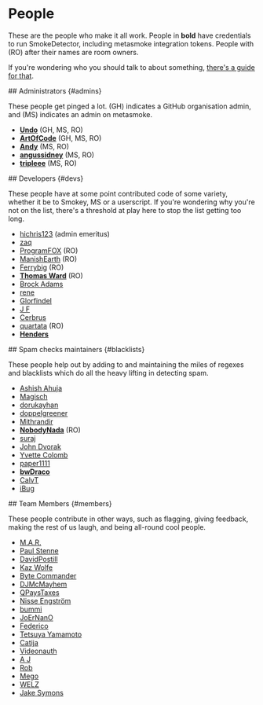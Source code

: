 ---
---

# People

These are the people who make it all work. People in **bold** have credentials to run SmokeDetector, including metasmoke integration tokens. People with (RO) after their names are room owners.

If you're wondering who you should talk to about something, [there's a guide for that](/pings/).

<section>
## Administrators {#admins}

These people get pinged a lot. (GH) indicates a GitHub organisation admin, and (MS) indicates an admin on metasmoke.

*   [**Undo**](http://chat.stackexchange.com/users/73046/undo) (GH, MS, RO)
*   [**ArtOfCode**](http://chat.stackexchange.com/users/121520/artofcode) (GH, MS, RO)
*   [**Andy**](http://chat.stackexchange.com/users/66258/andy) (MS, RO)
*   [**angussidney**](http://chat.stackexchange.com/users/145827/angussidney) (MS, RO)
*   [**tripleee**](http://chat.stackexchange.com/users/62118/tripleee) (MS, RO)
</section>
<section>
## Developers {#devs}

These people have at some point contributed code of some variety, whether it be to Smokey, MS or a userscript. If you're wondering why you're not on the list, there's a threshold at play here to stop the list getting too long.

*   [hichris123](http://chat.stackexchange.com/users/103081/hichris123) (admin emeritus)
*   [zaq](http://chat.stackexchange.com/users/117490/zaq)
*   [ProgramFOX](http://chat.stackexchange.com/users/88521/programfox) (RO)
*   [ManishEarth](http://chat.stackexchange.com/users/31768/manishearth) (RO)
*   [Ferrybig](http://chat.stackexchange.com/users/58529/ferrybig) (RO)
*   [**Thomas Ward**](http://chat.stackexchange.com/users/10145/thomas-ward) (RO)
*   [Brock Adams](http://chat.stackexchange.com/users/30477/brock-adams)
*   [rene](http://chat.stackexchange.com/users/60548/rene)
*   [Glorfindel](http://chat.stackexchange.com/users/164318/glorfindel)
*   [J F](http://chat.stackexchange.com/users/161943/j-f)
*   [Cerbrus](http://chat.stackexchange.com/users/126657/cerbrus)
*   [quartata](http://chat.stackexchange.com/users/167070/quartata) (RO)
*   [**Henders**](http://chat.stackexchange.com/users/211021/henders)

</section>
<section>
## Spam checks maintainers {#blacklists}

These people help out by adding to and maintaining the miles of regexes and blacklists which do all the heavy lifting in detecting spam.

*   [Ashish Ahuja](http://chat.stackexchange.com/users/181293/ashish-ahuja)
*   [Magisch](http://chat.stackexchange.com/users/171054/magisch)
*   [dorukayhan](http://chat.stackexchange.com/users/209140/dorukayhan)
*   [doppelgreener](https://chat.stackexchange.com/users/2562/doppelgreener)
*   [Mithrandir](http://chat.stackexchange.com/users/133031/mithrandir)
*   [**NobodyNada**](http://chat.stackexchange.com/users/139423/nobodynada) (RO)
*   [suraj](https://chat.stackexchange.com/users/262693/suraj)
*   [John Dvorak](http://chat.stackexchange.com/users/56166/john-dvorak)
*   [Yvette Colomb](http://chat.stackexchange.com/users/178825/yvette-colomb)
*   [paper1111](https://chat.stackexchange.com/users/281674/paper1111)
*   [**bwDraco**](https://chat.stackexchange.com/users/11606/bwdraco)
*   [CalvT](http://chat.stackexchange.com/users/64521/calvt)
*   [iBug](https://chat.stackexchange.com/users/275329/ibug)

</section>
<section>
## Team Members {#members}

These people contribute in other ways, such as flagging, giving feedback, making the rest of us laugh, and being all-round cool people.

*   [M.A.R.](http://chat.stackexchange.com/users/135450/m-a-r)
*   [Paul Stenne](http://chat.stackexchange.com/users/172397/kyll)
*   [DavidPostill](http://chat.stackexchange.com/users/133966/davidpostill)
*   [Kaz Wolfe](http://chat.stackexchange.com/users/97389/kaz-wolfe)
*   [Byte Commander](http://chat.stackexchange.com/users/137665/byte-commander)
*   [DJMcMayhem](http://chat.stackexchange.com/users/144962/djmcmayhem)
*   [QPaysTaxes](http://chat.stackexchange.com/users/137388/qpaystaxes)
*   [Nisse Engström](https://chat.stackexchange.com/users/155243/nisse-engstrom)
*   [bummi](https://chat.stackexchange.com/users/54902/bummi)
*   [JoErNanO](https://chat.stackexchange.com/users/130836/joernano)
*   [Federico](https://chat.stackexchange.com/users/109603/federico)
*   [Tetsuya Yamamoto](https://chat.stackexchange.com/users/279119/tetsuya-yamamoto)
*   [Catija](https://chat.stackexchange.com/users/139041/catija)
*   [Videonauth](https://chat.stackexchange.com/users/205533/videonauth)
*   [A J](https://chat.stackexchange.com/users/205208/a-j)
*   [Rob](https://chat.stackexchange.com/users/158742/rob)
*   [Mego](https://chat.stackexchange.com/users/169713/mego)
*   [WELZ](https://chat.stackexchange.com/users/210948/welz)
*   [Jake Symons](https://chat.stackexchange.com/users/318454/jake-symons)
</section>
